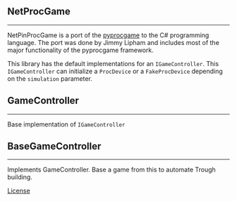 ﻿## NetProcGame
---

NetPinProcGame is a port of the [pyprocgame](http://www.github.com/preble/pyprocgame) to the C# programming language. The port was done by Jimmy Lipham and includes most of the major functionality of the pyprocgame framework.

This library has the default implementations for an `IGameController`. This `IGameController` can initialize a `ProcDevice` or a `FakeProcDevice` depending on the `simulation` parameter.

## GameController
---
Base implementation of `IGameController`

## BaseGameController
---
Implements GameController. Base a game from this to automate Trough building.

[License](LICENSE.md)
